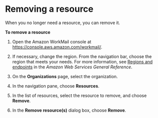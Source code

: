 # Removing a resource<a name="remove_resource"></a>

When you no longer need a resource, you can remove it\.

**To remove a resource**

1. Open the Amazon WorkMail console at [https://console\.aws\.amazon\.com/workmail/](https://console.aws.amazon.com/workmail/)\.

1. If necessary, change the region\. From the navigation bar, choose the region that meets your needs\. For more information, see [Regions and endpoints](http://docs.aws.amazon.com/general/latest/gr/index.html?rande.html) in the *Amazon Web Services General Reference*\.

1. On the **Organizations** page, select the organization\.

1. In the navigation pane, choose **Resources**\.

1. In the list of resources, select the resource to remove, and choose **Remove**\.

1. In the **Remove resource\(s\)** dialog box, choose **Remove**\.